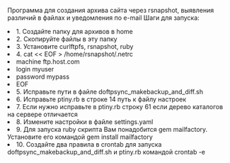 Программа для создания архива сайта через rsnapshot, выявления различий в файлах и уведомления по e-mail
Шаги для запуска:
</ol>
<li>1. Создайте папку для архивов в home</li>
<li>2. Скопируйте файлы в эту папку</li>
<li>3. Установите curlftpfs, rsnapshot, ruby</li>
<li>4. cat << EOF > /home/rsnapshot/.netrc</li>
<li>machine ftp.host.com</li>  
<li>login myuser</li>  
<li>password mypass</li> 
<li>EOF</li>
<li>5. Исправьте пути в файле doftpsync_makebackup_and_diff.sh</li>
<li>6. Исправьте ptiny.rb в строке 14 путь к файлу настроек</li>
<li>7. Если нужно исправьте в ptiny.rb строку 61 если дерево каталогов на сервере отличается</li>
<li>8. Измените настройки в файле settings.yaml</li>
<li>9. Для запуска ruby скрипта Вам понадобится gem mailfactory. Установите его командой gem install mailfactory</li>
<li>10. Создайте два правила в crontab для запуска doftpsync_makebackup_and_diff.sh и ptiny.rb командой crontab -e</li>
</ol> 
